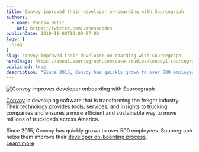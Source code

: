 ```yaml
---
title: Convoy improved their developer on-boarding with Sourcegraph
authors:
  - name: Vanesa Ortiz
    url: https://twitter.com/vanesacodes
publishDate: 2019-11-08T10:00-07:00
tags: [
  blog
]
slug: convoy-improved-their-developer-on-boarding-with-sourcegraph
heroImage: https://about.sourcegraph.com/case-studies/convoy1-sourcegraph-case-study.jpg
published: true
description: "Since 2015, Convoy has quickly grown to over 500 employees. Sourcegraph helps them improve their developer on-boarding process."
---
```


<p style={{textAlign: 'center'}}>
  <img src="https://about.sourcegraph.com/case-studies/convoy1-sourcegraph-case-study-og-embed.jpg" alt="Convoy improves developer onboarding with Sourcegraph"/>
</p>

[Convoy](https://www.convoy.com) is developing software that is transforming the freight industry. Their technology provides tools, services, and insights to trucking companies and ensures a more efficient and sustainable way to move millions of truckloads across America.

Since 2015, Convoy has quickly grown to over 500 employees. Sourcegraph helps them improve their [developer on-boarding process](/case-studies/convoy-improved-on-boarding).<br /><a href="/case-studies/convoy-improved-on-boarding" className="btn btn-primary mt-4">Learn more</a>
